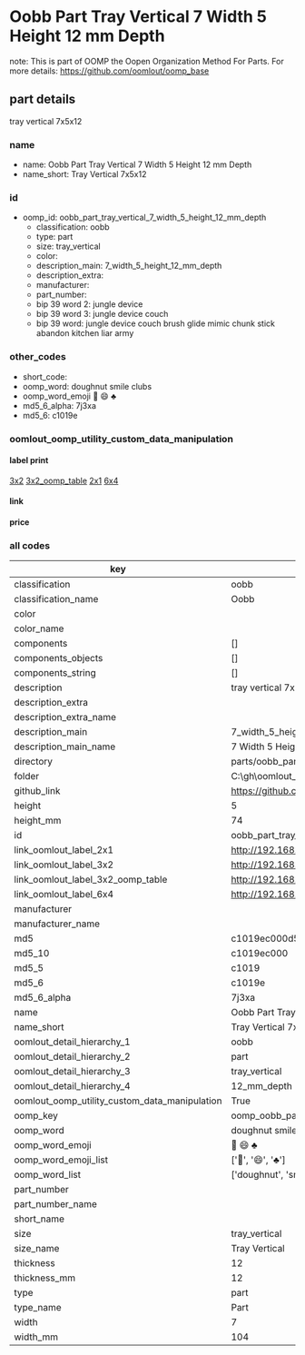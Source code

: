 # Oobb Part Tray Vertical 7 Width 5 Height 12 mm Depth  

note: This is part of OOMP the Oopen Organization Method For Parts. For more details: https://github.com/oomlout/oomp_base

##  part details
  



tray vertical 7x5x12



### name
* name: Oobb Part Tray Vertical 7 Width 5 Height 12 mm Depth
* name_short: Tray Vertical 7x5x12 
### id
* oomp_id: oobb_part_tray_vertical_7_width_5_height_12_mm_depth
  * classification: oobb
  * type: part
  * size: tray_vertical
  * color: 
  * description_main: 7_width_5_height_12_mm_depth
  * description_extra: 
  * manufacturer: 
  * part_number: 
  * bip 39 word 2: jungle device
  * bip 39 word 3: jungle device couch
  * bip 39 word: jungle device couch brush glide mimic chunk stick abandon kitchen liar army

### other_codes
* short_code: 
* oomp_word: doughnut smile clubs
* oomp_word_emoji :doughnut: :smile: :clubs:
* md5_6_alpha: 7j3xa
* md5_6: c1019e






### oomlout_oomp_utility_custom_data_manipulation
#### label print
[3x2](http://192.168.1.245:1112/?label=oomp%207j3xa)
[3x2_oomp_table](http://192.168.1.108:1112/?label=oomp%207j3xa)
[2x1](http://192.168.1.242:1112/?label=oomp%207j3xa)
[6x4](http://192.168.1.55:1112/?label=oomp%207j3xa)    

#### link

                              

#### price







### all codes 
| key | value |  
| --- | --- |  
| classification | oobb |  
| classification_name | Oobb |  
| color |  |  
| color_name |  |  
| components | [] |  
| components_objects | [] |  
| components_string | [] |  
| description | tray vertical 7x5x12 |  
| description_extra |  |  
| description_extra_name |  |  
| description_main | 7_width_5_height_12_mm_depth |  
| description_main_name | 7 Width 5 Height 12 mm Depth |  
| directory | parts/oobb_part_tray_vertical_7_width_5_height_12_mm_depth |  
| folder | C:\gh\oomlout_oobb_version_4_generated_parts\parts\oobb_part_tray_vertical_7_width_5_height_12_mm_depth |  
| github_link | https://github.com/oomlout/oomlout_oomp_part_src/tree/main/parts/oobb_part_tray_vertical_7_width_5_height_12_mm_depth |  
| height | 5 |  
| height_mm | 74 |  
| id | oobb_part_tray_vertical_7_width_5_height_12_mm_depth |  
| link_oomlout_label_2x1 | http://192.168.1.242:1112/?label=oomp%207j3xa |  
| link_oomlout_label_3x2 | http://192.168.1.245:1112/?label=oomp%207j3xa |  
| link_oomlout_label_3x2_oomp_table | http://192.168.1.108:1112/?label=oomp%207j3xa |  
| link_oomlout_label_6x4 | http://192.168.1.55:1112/?label=oomp%207j3xa |  
| manufacturer |  |  
| manufacturer_name |  |  
| md5 | c1019ec000d5a516333181d261cf2bc8 |  
| md5_10 | c1019ec000 |  
| md5_5 | c1019 |  
| md5_6 | c1019e |  
| md5_6_alpha | 7j3xa |  
| name | Oobb Part Tray Vertical 7 Width 5 Height 12 mm Depth |  
| name_short | Tray Vertical 7x5x12  |  
| oomlout_detail_hierarchy_1 | oobb |  
| oomlout_detail_hierarchy_2 | part |  
| oomlout_detail_hierarchy_3 | tray_vertical |  
| oomlout_detail_hierarchy_4 | 12_mm_depth |  
| oomlout_oomp_utility_custom_data_manipulation | True |  
| oomp_key | oomp_oobb_part_tray_vertical_7_width_5_height_12_mm_depth |  
| oomp_word | doughnut smile clubs |  
| oomp_word_emoji | :doughnut: :smile: :clubs: |  
| oomp_word_emoji_list | [':doughnut:', ':smile:', ':clubs:'] |  
| oomp_word_list | ['doughnut', 'smile', 'clubs'] |  
| part_number |  |  
| part_number_name |  |  
| short_name |  |  
| size | tray_vertical |  
| size_name | Tray Vertical |  
| thickness | 12 |  
| thickness_mm | 12 |  
| type | part |  
| type_name | Part |  
| width | 7 |  
| width_mm | 104 |  
